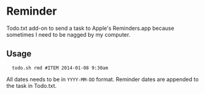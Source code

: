 # Reminder

Todo.txt add-on to send a task to Apple's Reminders.app because
sometimes I need to be nagged by my computer.

## Usage

      todo.sh rmd #ITEM 2014-01-08 9:30am
      
All dates needs to be in `YYYY-MM-DD` format. Reminder dates are
appended to the task in Todo.txt.

